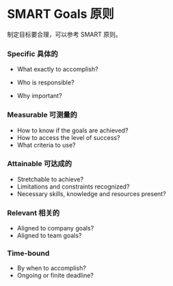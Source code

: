 # SMART Goals 原则



制定目标要合理，可以参考 SMART 原则。



### Specific 具体的

- What exactly to accomplish?

- Who is responsible?

- Why important?

  

### Measurable 可测量的

- How to know if the goals are achieved?
- How to access the level of success?
- What criteria to use?



### Attainable  可达成的

- Stretchable to achieve?
- Limitations and constraints recognized?
- Necessary skills, knowledge and resources present?



### Relevant 相关的

- Aligned to company goals?
- Aligned to team goals?

 

### Time-bound

- By when to accomplish?
- Ongoing or finite deadline?

